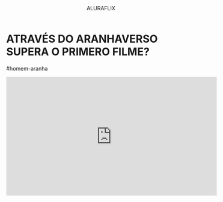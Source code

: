 <head>
    <link rel="stylesheet" href="styles.css" />
</head>

<body>

<header>ALURAFLIX</header>

<H1>ATRAVÉS DO ARANHAVERSO SUPERA O PRIMERO FILME?</H1>
<p>#homem-aranha</p>


<iframe width="560" height="315" src="https://www.youtube.com/embed/gt_fAE1Eg2Q?si=c93nZtO1DTNYueO4" title="YouTube video player" frameborder="0" allow="accelerometer; autoplay; clipboard-write; encrypted-media; gyroscope; picture-in-picture; web-share" referrerpolicy="strict-origin-when-cross-origin" allowfullscreen></iframe>



<body>
